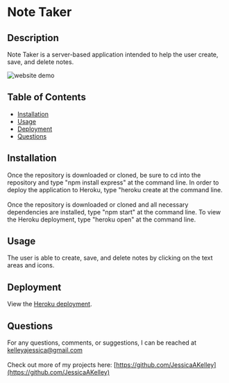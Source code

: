 # Note Taker

## Description
Note Taker is a server-based application intended to help the user create, save, and delete notes.

![website demo](https://media.giphy.com/media/Eh6oslb056LzDwF22c/giphy.gif)

## Table of Contents
* [Installation](#installation)
* [Usage](#usage)
* [Deployment](#deployment)
* [Questions](#questions)

## Installation
Once the repository is downloaded or cloned, be sure to cd into the repository and type "npm install express" at the command line. In order to deploy the application to Heroku, type "heroku create <appname> at the command line.
<br>
<br>
Once the repository is downloaded or cloned and all necessary dependencies are installed, type "npm start" at the command line. To view the Heroku deployment, type "heroku open" at the command line.

## Usage
The user is able to create, save, and delete notes by clicking on the text areas and icons.

## Deployment
View the [Heroku deployment](https://infinite-journey-03121.herokuapp.com/).

## Questions
For any questions, comments, or suggestions, I can be reached at kelleyajessica@gmail.com
<br>
<br>
Check out more of my projects here: [https://github.com/JessicaAKelley](https://github.com/JessicaAKelley)